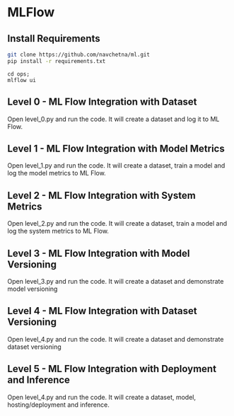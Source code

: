 # MLFlow

## Install Requirements

```bash
git clone https://github.com/navchetna/ml.git
pip install -r requirements.txt
```

```
cd ops;
mlflow ui
```

## Level 0 - ML Flow Integration with Dataset

Open level_0.py and run the code. It will create a dataset and log it to ML Flow.

## Level 1 - ML Flow Integration with Model Metrics

Open level_1.py and run the code. It will create a dataset, train a model and log the model metrics to ML Flow.

## Level 2 - ML Flow Integration with System Metrics

Open level_2.py and run the code. It will create a dataset, train a model and log the system metrics to ML Flow.

## Level 3 - ML Flow Integration with Model Versioning

Open level_3.py and run the code. It will create a dataset and demonstrate model versioning

## Level 4 - ML Flow Integration with Dataset Versioning

Open level_4.py and run the code. It will create a dataset and demonstrate dataset versioning


## Level 5 - ML Flow Integration with Deployment and Inference

Open level_4.py and run the code. It will create a dataset, model, hosting/deployment and inference.
